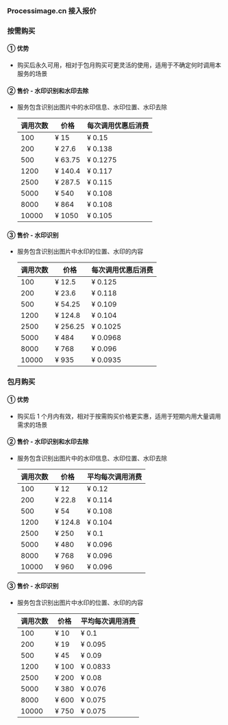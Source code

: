 ### Processimage.cn 接入报价

### 按需购买

#### ① 优势

- 购买后永久可用，相对于包月购买可更灵活的使用，适用于不确定何时调用本服务的场景

#### ② 售价 - 水印识别和水印去除

- 服务包含识别出图片中的水印信息、水印位置、水印去除

  | 调用次数 | 价格    | 每次调用优惠后消费 |
  | -------- | ------- | ------------------ |
  | 100      | ¥ 15    | ¥ 0.15             |
  | 200      | ¥ 27.6  | ¥ 0.138            |
  | 500      | ¥ 63.75 | ¥ 0.1275           |
  | 1200     | ¥ 140.4 | ¥ 0.117            |
  | 2500     | ¥ 287.5 | ¥ 0.115            |
  | 5000     | ¥ 540   | ¥ 0.108            |
  | 8000     | ¥ 864   | ¥ 0.108            |
  | 10000    | ¥ 1050  | ¥ 0.105            |

#### ③ 售价 - 水印识别

- 服务包含识别出图片中水印的位置、水印的内容

  | 调用次数 | 价格     | 每次调用优惠后消费 |
  | -------- | -------- | ------------------ |
  | 100      | ¥ 12.5   | ¥ 0.125            |
  | 200      | ¥ 23.6   | ¥ 0.118            |
  | 500      | ¥ 54.25  | ¥ 0.109            |
  | 1200     | ¥ 124.8  | ¥ 0.104            |
  | 2500     | ¥ 256.25 | ¥ 0.1025           |
  | 5000     | ¥ 484    | ¥ 0.0968           |
  | 8000     | ¥ 768    | ¥ 0.096            |
  | 10000    | ¥ 935    | ¥ 0.0935           |

### 包月购买

#### ① 优势

- 购买后 1 个月内有效，相对于按需购买价格更实惠，适用于短期内用大量调用需求的场景

#### ② 售价 - 水印识别和水印去除

- 服务包含识别出图片中的水印信息、水印位置、水印去除

  | 调用次数 | 价格    | 平均每次调用消费 |
  | -------- | ------- | ---------------- |
  | 100      | ¥ 12    | ¥ 0.12           |
  | 200      | ¥ 22.8  | ¥ 0.114          |
  | 500      | ¥ 54    | ¥ 0.108          |
  | 1200     | ¥ 124.8 | ¥ 0.104          |
  | 2500     | ¥ 250   | ¥ 0.1            |
  | 5000     | ¥ 480   | ¥ 0.096          |
  | 8000     | ¥ 768   | ¥ 0.096          |
  | 10000    | ¥ 960   | ¥ 0.096          |

#### ③ 售价 - 水印识别

- 服务包含识别出图片中水印的位置、水印的内容

  | 调用次数 | 价格  | 平均每次调用消费 |
  | -------- | ----- | ---------------- |
  | 100      | ¥ 10  | ¥ 0.1            |
  | 200      | ¥ 19  | ¥ 0.095          |
  | 500      | ¥ 45  | ¥ 0.09           |
  | 1200     | ¥ 100 | ¥ 0.0833         |
  | 2500     | ¥ 200 | ¥ 0.08           |
  | 5000     | ¥ 380 | ¥ 0.076          |
  | 8000     | ¥ 600 | ¥ 0.075          |
  | 10000    | ¥ 750 | ¥ 0.075          |

